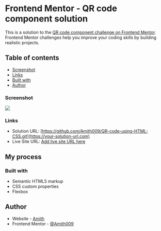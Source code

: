 # Frontend Mentor - QR code component solution

This is a solution to the [QR code component challenge on Frontend Mentor](https://www.frontendmentor.io/challenges/qr-code-component-iux_sIO_H). Frontend Mentor challenges help you improve your coding skills by building realistic projects. 

## Table of contents


  - [Screenshot](/Screenshot%20(919).png)
  - [Links](https://github.com/Amith009/QR-code-using-HTML-CSS.git)
  - [Built with](#HTML&CSS)
- [Author](#amith)




### Screenshot

![](/Screenshot%20(919).png)


### Links

- Solution URL: [https://github.com/Amith009/QR-code-using-HTML-CSS.git](https://your-solution-url.com)
- Live Site URL: [Add live site URL here](https://your-live-site-url.com)

## My process

### Built with

- Semantic HTML5 markup
- CSS custom properties
- Flexbox


## Author

- Website - [Amith](https://www.your-site.com)
- Frontend Mentor - [@Amith009](https://www.frontendmentor.io/profile/yourusername)
